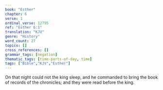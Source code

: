 ```yaml
---
book: "Esther"
chapter: 6
verse: 1
ordinal_verse: 12795
ref: "Esther 6:1"
translation: "KJV"
genre: "History"
word_count: 27
topics: []
cross_references: []
grammar_tags: [negation]
thematic_tags: [time-parts-of-day, time]
tags: ["Bible","KJV","Esther"]
---
```

On that night could not the king sleep, and he commanded to bring the book of records of the chronicles; and they were read before the king.
